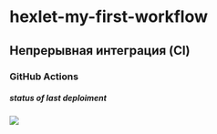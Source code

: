 # hexlet-my-first-workflow
## Непрерывная интеграция (CI)
###  GitHub Actions

##### status of last deploiment<br>
<img src="https://github.com/leovas1972/hexlet-my-first-workflow/workflows/hello-world/badge.svg">
